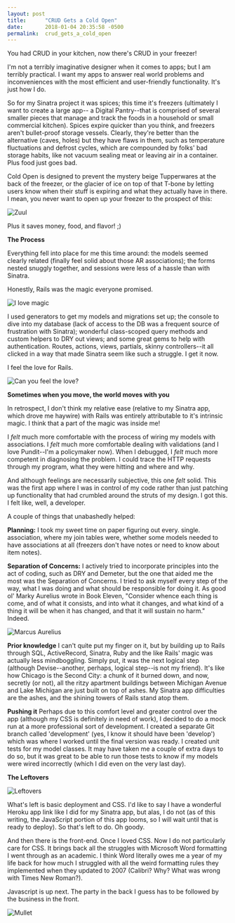 ```yaml
---
layout: post
title:      "CRUD Gets a Cold Open"
date:       2018-01-04 20:35:58 -0500
permalink:  crud_gets_a_cold_open
---
```



You had CRUD in your kitchen, now there's CRUD in your freezer!

I'm not a terribly imaginative designer when it comes to apps; but I am terribly practical. I want my apps to answer real world problems and inconveniences with the most efficient and user-friendly functionality. It's just how I do.

So for my Sinatra project it was spices; this time it's freezers (ultimately I want to create a large app-- a Digital Pantry--that is comprised of several smaller pieces that manage and track the foods in a household or small commercial kitchen). Spices expire quicker than you think, and freezers aren't bullet-proof storage vessels. Clearly, they're better than the alternative (caves, holes) but they have flaws in them, such as temperature fluctuations and defrost cycles, which are compounded by folks' bad storage habits, like not vacuum sealing meat or leaving air in a container. Plus food just goes bad.

Cold Open is designed to prevent the mystery beige Tupperwares at the back of the freezer, or the glacier of ice on top of that T-bone by letting users know when their stuff is expiring and what they actually have in there. I mean, you never want to open up your freezer to the prospect of this:

![Zuul](https://i.imgur.com/h2luNq8.png)

Plus it saves money, food, and flavor! ;)

**The Process**

Everything fell into place for me this time around: the models seemed clearly related (finally feel solid about those AR associations); the forms nested snuggly together, and sessions were less of a hassle than with Sinatra.

Honestly, Rails was the magic everyone promised.

![I love magic](https://i.imgur.com/pHAzPNG.gif)

I used generators to get my models and migrations set up; the console to dive into my database (lack of access to the DB was a frequent source of frustration with Sinatra); wonderful class-scoped query methods and custom helpers to DRY out views; and some great gems to help with authentication. Routes, actions, views, partials, skinny controllers--it all clicked in a way that made Sinatra seem like such a struggle. I get it now.

I feel the love for Rails.

![Can you feel the love?](https://i.imgur.com/UQ5HEty.jpg)

**Sometimes when you move, the world moves with you**

In retrospect, I don't think my relative ease (relative to my Sinatra app, which drove me haywire) with Rails was entirely attributable to it's intrinsic magic. I think that a part of the magic <gulp> was inside me!

I *felt* much more comfortable with the process of wiring my models with associations. I *felt* much more comfortable dealing with validations (and I love Pundit--I'm a policymaker now). When I debugged, I *felt* much more competent in diagnosing the problem. I could trace the HTTP requests through my program, what they were hitting and where and why.

And although feelings are necessarily subjective, this one *felt* solid. This was the first app where I was in control of my code rather than just patching up functionality that had crumbled around the struts of my design. I got this. I felt like, well, a developer.

A couple of things that unabashedly helped:

**Planning:** I took my sweet time on paper figuring out every. single. association, where my join tables were, whether some models needed to have associations at all (freezers don't have notes or need to know about item notes).

**Separation of Concerns:** I actively tried to incorporate principles into the act of coding, such as DRY and Demeter, but the one that aided me the most was the Separation of Concerns. I tried to ask myself every step of the way, what I was doing and what should be responsible for doing it. As good ol' Marky Aurelius wrote in Book Eleven, "Consider whence each thing is come, and of what it consists, and into what it changes, and what kind of a thing it will be when it has changed, and that it will sustain no harm." Indeed.

![Marcus Aurelius](https://i.imgur.com/xPcRi1D.jpg)

**Prior knowledge** I can't quite put my finger on it, but by building up to Rails through SQL, ActiveRecord, Sinatra, Ruby and the like Rails' magic was actually less mindboggling. Simply put, it was the next logical step (although Devise--another, perhaps, logical step--is not my friend). It's like how Chicago is the Second City: a chunk of it burned down, and now, secretly (or not), all the ritzy apartment buildings between Michigan Avenue and Lake Michigan are just built on top of ashes. My Sinatra app difficulties are the ashes, and the shining towers of Rails stand atop them.

**Pushing it** Perhaps due to this comfort level and greater control over the app (although my CSS is definitely in need of work), I decided to do a mock run at a more professional sort of development. I created a separate Git branch called 'development' (yes, I know it should have been 'develop') which was where I worked until the final version was ready. I created unit tests for my model classes. It may have taken me a couple of extra days to do so, but it was great to be able to run those tests to know if my models were wired incorrectly (which I did even on the very last day).

**The Leftovers**

![Leftovers](https://i.imgur.com/w7cDHL2.jpg)

What's left is basic deployment and CSS. I'd like to say I have a wonderful Heroku app link like I did for my Sinatra app, but alas, I do not (as of this writing, the JavaScript portion of this app looms, so I will wait until that is ready to deploy). So that's left to do. Oh goody.

And then there is the front-end. Once I loved CSS. Now I do not particularly care for CSS. It brings back all the struggles with Microsoft Word formatting I went through as an academic. I think Word literally owes me a year of my life back for how much I struggled with all the weird formatting rules they implemented when they updated to 2007 (Calibri? Why? What was wrong with Times New Roman?).

Javascript is up next. The party in the back I guess has to be followed by the business in the front.

![Mullet](https://i.imgur.com/zm6ZTXv.jpg)
